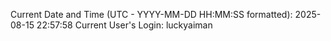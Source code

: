 Current Date and Time (UTC - YYYY-MM-DD HH:MM:SS formatted): 2025-08-15 22:57:58
Current User's Login: luckyaiman
